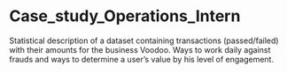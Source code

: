 # Case_study_Operations_Intern
Statistical description of a dataset containing transactions (passed/failed) with their amounts for the business Voodoo. Ways to work daily against frauds and ways to determine a user’s value by his level of engagement.
